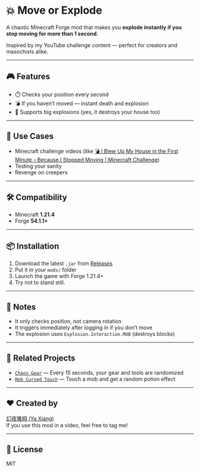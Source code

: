 # 💥 Move or Explode

A chaotic Minecraft Forge mod that makes you **explode instantly if you stop moving for more than 1 second**.

Inspired by my YouTube challenge content — perfect for creators and masochists alike.

---

## 🎮 Features

- ⏱️ Checks your position every second
- 💣 If you haven’t moved — instant death and explosion
- 🧨 Supports big explosions (yes, it destroys your house too)

---

## 🧪 Use Cases

- Minecraft challenge videos (like [💣 I Blew Up My House in the First Minute – Because I Stopped Moving | Minecraft Challenge](https://youtu.be/Z6FCRZSzTS0))
- Testing your sanity
- Revenge on creepers

---

## 🛠️ Compatibility

- Minecraft **1.21.4**
- Forge **54.1.1+**

---

## 📦 Installation

1. Download the latest `.jar` from [Releases](https://github.com/Leslie121224/minecraft-Move-or-Explode/releases)
2. Put it in your `mods/` folder
3. Launch the game with Forge 1.21.4+
4. Try not to stand still.

---

## 📝 Notes

- It only checks position, not camera rotation
- It triggers immediately after logging in if you don’t move
- The explosion uses `Explosion.Interaction.MOB` (destroys blocks)

---

## 🔗 Related Projects

- [`Chaos Gear`](https://github.com/Leslie121224/minecraft-chaosgear) — Every 15 seconds, your gear and tools are randomized
- [`Mob Cursed Touch`](https://github.com/Leslie121224/minecraft-mob-cursed-touch) — Touch a mob and get a random potion effect

---

## ❤️ Created by

[幻夜雅翔 (Ya Xiang)](https://www.youtube.com/channel/UCi86ZGoCvcPuA7Qn2JJlFUw)  
If you use this mod in a video, feel free to tag me!

---

## 📜 License

MIT
